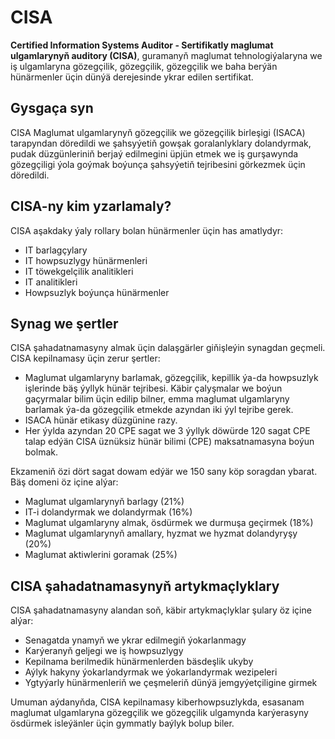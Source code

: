 # CISA

**Certified Information Systems Auditor - Sertifikatly maglumat ulgamlarynyň auditory (CISA)**, guramanyň maglumat tehnologiýalaryna we iş ulgamlaryna gözegçilik, gözegçilik, gözegçilik we baha berýän hünärmenler üçin dünýä derejesinde ykrar edilen sertifikat.

## Gysgaça syn

CISA Maglumat ulgamlarynyň gözegçilik we gözegçilik birleşigi (ISACA) tarapyndan döredildi we şahsyýetiň gowşak goralanlyklary dolandyrmak, pudak düzgünleriniň berjaý edilmegini üpjün etmek we iş gurşawynda gözegçiligi ýola goýmak boýunça şahsyýetiň tejribesini görkezmek üçin döredildi.

## CISA-ny kim yzarlamaly?

CISA aşakdaky ýaly rollary bolan hünärmenler üçin has amatlydyr:

- IT barlagçylary
- IT howpsuzlygy hünärmenleri
- IT töwekgelçilik analitikleri
- IT analitikleri
- Howpsuzlyk boýunça hünärmenler

## Synag we şertler

CISA şahadatnamasyny almak üçin dalaşgärler giňişleýin synagdan geçmeli. CISA kepilnamasy üçin zerur şertler:

- Maglumat ulgamlaryny barlamak, gözegçilik, kepillik ýa-da howpsuzlyk işlerinde bäş ýyllyk hünär tejribesi. Käbir çalyşmalar we boýun gaçyrmalar bilim üçin edilip bilner, emma maglumat ulgamlaryny barlamak ýa-da gözegçilik etmekde azyndan iki ýyl tejribe gerek.
- ISACA hünär etikasy düzgünine razy.
- Her ýylda azyndan 20 CPE sagat we 3 ýyllyk döwürde 120 sagat CPE talap edýän CISA üznüksiz hünär bilimi (CPE) maksatnamasyna boýun bolmak.

Ekzameniň özi dört sagat dowam edýär we 150 sany köp soragdan ybarat. Bäş domeni öz içine alýar:

- Maglumat ulgamlarynyň barlagy (21%)
- IT-i dolandyrmak we dolandyrmak (16%)
- Maglumat ulgamlaryny almak, ösdürmek we durmuşa geçirmek (18%)
- Maglumat ulgamlarynyň amallary, hyzmat we hyzmat dolandyryşy (20%)
- Maglumat aktiwlerini goramak (25%)

## CISA şahadatnamasynyň artykmaçlyklary

CISA şahadatnamasyny alandan soň, käbir artykmaçlyklar şulary öz içine alýar:

- Senagatda ynamyň we ykrar edilmegiň ýokarlanmagy
- Karýeranyň geljegi we iş howpsuzlygy
- Kepilnama berilmedik hünärmenlerden bäsdeşlik ukyby
- Aýlyk hakyny ýokarlandyrmak we ýokarlandyrmak wezipeleri
- Ygtyýarly hünärmenleriň we çeşmeleriň dünýä jemgyýetçiligine girmek

Umuman aýdanyňda, CISA kepilnamasy kiberhowpsuzlykda, esasanam maglumat ulgamlaryna gözegçilik we gözegçilik ulgamynda karýerasyny ösdürmek isleýänler üçin gymmatly baýlyk bolup biler.